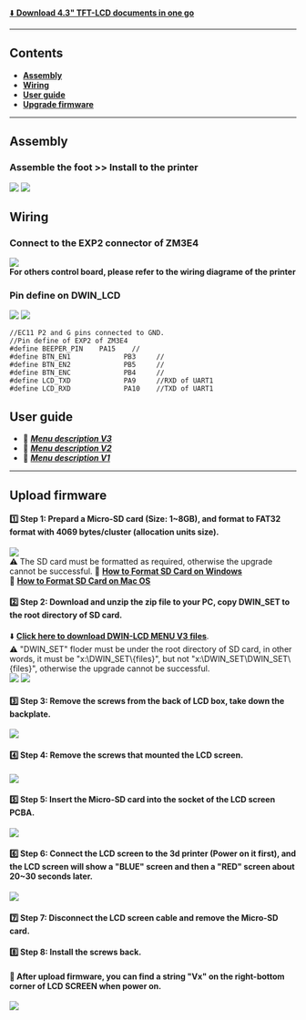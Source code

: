 [ :arrow_down: **Download 4.3" TFT-LCD documents in one go**](https://downgit.github.io/#/home?url=https://github.com/ZONESTAR3D/Upgrade-kit-guide/tree/main/TFT-LCD/LCD-DWIN)   

----
## Contents
- [**Assembly**](#assembly)
- [**Wiring**](#wiring)
- [**User guide**](#wiring)
- [**Upgrade firmware**](#upload-firmware)

----
## Assembly
### Assemble the foot >> Install to the printer
![](pictures/assembly-1.jpg)  ![](pictures/assembly-2.jpg)

## Wiring
### Connect to the EXP2 connector of ZM3E4
![](pictures/Wiring.jpg)    
**For others control board, please refer to the wiring diagrame of the printer**   
### Pin define on DWIN_LCD
![](pictures/DWINLCD_Pindefine.jpg)  ![](pictures/EC11.jpg)
>
	//EC11 P2 and G pins connected to GND. 
	//Pin define of EXP2 of ZM3E4
	#define BEEPER_PIN    PA15    //
	#define BTN_EN1 			PB3    	//
	#define BTN_EN2 			PB5    	//
	#define BTN_ENC 			PB4   	//
	#define LCD_TXD 			PA9   	//RXD of UART1
	#define LCD_RXD 			PA10   	//TXD of UART1

## User guide
- :green_book: [***Menu description V3***](./user_guide/LCD-DWIN-MENU-Description-V3.pdf)
- :green_book: [***Menu description V2***](./user_guide/LCD-DWIN-MENU-Description-V2.pdf)
- :green_book: [***Menu description V1***](./user_guide/LCD-DWIN-MENU-Description-V1_2.pdf)

-----
## Upload firmware
#### :one: Step 1: Prepard a Micro-SD card (Size: 1~8GB), and format to FAT32 format with 4069 bytes/cluster (allocation units size). 
![](pictures/Format.jpg)     
:warning: The SD card must be formatted as required, otherwise the upgrade cannot be successful.
:pencil: [**How to Format SD Card on Windows**](https://recoverit.wondershare.com/partition-tips/format-sd-in-windows-10.html?/topic/916-upgrade-to-pdf-to-pages/=&comment=2884&gclid=Cj0KCQiAmpyRBhC-ARIsABs2EApQAT_0jaSjNTHDKfbyTB8K-lLEt9m_hd2Ro526ZG6lerIJX3YE-7caAhXAEALw_wcB)       
:pencil: [**How to Format SD Card on Mac OS**](https://recoverit.wondershare.com//mac-tips/format-sd-card-fat32-mac.html?gclid=Cj0KCQiAmpyRBhC-ARIsABs2EAo1hhsQ62C9vIhIAKUQitkIz72xy7axY1Ylf9p7Z7-kPSLVffoWslQaAp19EALw_wcB)

#### :two: Step 2: Download and unzip the zip file to your PC, copy DWIN\_SET to the root directory of SD card.  
:arrow_down: [**Click here to download DWIN-LCD MENU V3 files**](./V3/DWIN_MENU_V3.zip).     
:warning: "DWIN_SET" floder must be under the root directory of SD card, in other words, it must be "x:\DWIN_SET\\{files}", but not "x:\DWIN_SET\\DWIN_SET\\{files}", otherwise the upgrade cannot be successful.    
![](pictures/SD1.jpg)  ![](pictures/SD2.jpg)

#### :three: Step 3: Remove the screws from the back of LCD box, take down the backplate.
![](pictures/open_box.jpg)

#### :four: Step 4: Remove the screws that mounted the LCD screen.
![](pictures/open_box2.jpg)

#### :five: Step 5: Insert the Micro-SD card into the socket of the LCD screen PCBA.
![](pictures/Insert_SD.jpg)

#### :six: Step 6: Connect the LCD screen to the 3d printer (Power on it first), and the LCD screen will show a "BLUE" screen and then a "RED" screen about 20~30 seconds later.
![](pictures/LCDShows.jpg)

#### :seven: Step 7: Disconnect the LCD screen cable and remove the Micro-SD card.

#### :eight: Step 8: Install the screws back. 

#### :checkered_flag: After upload firmware, you can find a string "Vx" on the right-bottom corner of LCD SCREEN when power on.
![](pictures/LCDShowV2.jpg)  











